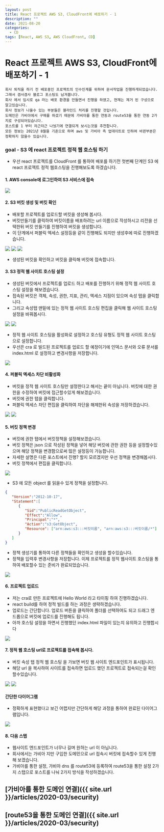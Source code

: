 ```yaml
---
layout: post
title: React 프로젝트 AWS S3, CloudFront에 배포하기 - 1
description: ""
date: 2021-08-20
categories:
  - CD
tags: [React, AWS S3, AWS CloudFront, CD]
---
```


# React 프로젝트 AWS S3, CloudFront에 배포하기 - 1

```text
회사 퇴직을 하기 전 배포중인 프로젝트의 인수인계를 위하여 문서작업을 진행하게되었습니다.
그래서 겸사겸사 블로그 포스팅도 남겨봅니다.
회사 에서 임시로 qa 라는 배포 환경을 만들면서 진행을 하였고, 현재는 제거 된 구성으로 알고있습니다.
회사 정보가 나올수 있는 부분들은 블라인드 처리를 진행할 것입니다.
도메인은 가비아에서 구매를 하셨기 때문에 가비아를 통한 연동과 route53을 통한 연동 2가지로 구성되어있습니다.
포스트를 1 부터 차근차근 나눴기에 연결되게 보시는것을 추천합니다.
모든 정보는 2021년 8월을 기준으로 하며 aws 및 가비아 측 업데이트로 인하여 바뀐부분은 정확하지 않을수 있습니다.
```


### goal - S3 에 react 프로젝트 정적 웹 호스팅 하기

- 우선 react 프로젝트를 CloudFront 를 통하여 배포를 하기전 첫번째 단계인 S3 에 react 프로젝트 정적 웹호스팅을 진행해보도록 하겠습니다.


#### 1. AWS console에 로그인하여 S3 서비스에 접속

<img src="{{ site.url }}/assets/image/2021-08-20-react-s3-cloudfront-deploy-1/image0.png" class="col-12">


#### 2. S3 버킷 생성 및 버킷 확인

- 배포할 프로젝트를 업로드할 버킷을 생성해 봅시다.
- 버킷만들기를 클릭하여 버킷이름을 배포하려는 url 이름으로 작성하시고 리전을 선택한뒤 버킷 만들기를 진행하여 버킷을 생성합니다.
- 이 단계에서 퍼블릭 엑세스 설정등을 같이 진행해도 되지만 생성후에 따로 진행하겠습니다.

<img src="{{ site.url }}/assets/image/2021-08-20-react-s3-cloudfront-deploy-1/image1.png" class="col-12">
<img src="{{ site.url }}/assets/image/2021-08-20-react-s3-cloudfront-deploy-1/image2.png" class="col-12">
<img src="{{ site.url }}/assets/image/2021-08-20-react-s3-cloudfront-deploy-1/image3.png" class="col-12">

- 생성된 버킷을 확인하고 버킷을 클릭해 버킷에 접속합니다.


#### 3. S3 정적 웹 사이트 호스팅 설정

- 생성된 버킷에서 프로젝트를 업로드 하고 배포를 진행하기 위해 정적 웹 사이트 호스팅 설정을 해보겠습니다.
- 접속된 버킷은 객체, 속성, 권한, 지표, 관리, 엑세스 지점이 있으며 속성 탭을 클릭합니다.
- 그리고 속성탭 맨밑에 있는 정적 웹 사이트 호스팅 편집을 클릭해 웹 사이트 호스팅 설정을 바꿔봅시다.

<img src="{{ site.url }}/assets/image/2021-08-20-react-s3-cloudfront-deploy-1/image4.png" class="col-12">
<img src="{{ site.url }}/assets/image/2021-08-20-react-s3-cloudfront-deploy-1/image5.png" class="col-12">


- 정적 웹 사이트 호스팅을 활성화로 설정하고 호스팅 유형도 정적 웹 사이트 호스팅으로 설정합니다.
- 우선은 cra 로 빌드된 프로젝트를 업로드 할 예정이기에 인덱스 문서와 오류 문서를 index.html 로 설정하고 변경사항을 저장합니다.

<img src="{{ site.url }}/assets/image/2021-08-20-react-s3-cloudfront-deploy-1/image6.png" class="col-12">


#### 4. 퍼블릭 엑세스 차단 비활성화

- 버킷을 정적 웹 사이트 호스팅만 설정한다고 해서는 끝이 아닙니다. 버킷에 대한 권한을 수정하여 버킷에 접근할수있게 해보겠습니다.
- 버킷에 권한 탭을 클릭합니다.
- 퍼블릭 엑세스 차단 편집을 클릭하여 차단을 해제한뒤 속성을 저장하겠습니다.

<img src="{{ site.url }}/assets/image/2021-08-20-react-s3-cloudfront-deploy-1/image7.png" class="col-12">
<img src="{{ site.url }}/assets/image/2021-08-20-react-s3-cloudfront-deploy-1/image8.png" class="col-12">


#### 5. 버킷 정책 변경

- 버킷에 권한 탭에서 버킷정책을 설정해보겠습니다.
- 버킷 정책은 json 으로 작성된 정책을 넣어 해당 버킷에 관한 권한 등을 설정할수있으며 해당 정책을 변경함으로써 많은 설정등이 가능합니다.
- 자세한 설명은 다른 포스트에서 진행? 할지 모르겠지만 우선 정책을 변경해봅시다.
- 버킷 정책에서 편집을 클릭합니다.


<img src="{{ site.url }}/assets/image/2021-08-20-react-s3-cloudfront-deploy-1/image9.png" class="col-12">


- S3 에 모든 object 를 읽을수 있게 정책을 설정합니다.
```json
{
   "Version":"2012-10-17",
   "Statement":[
      {
         "Sid":"PublicReadGetObject",
         "Effect":"Allow",
         "Principal":"*",
         "Action":"s3:GetObject",
         "Resource": ["arn:aws:s3:::버킷이름", "arn:aws:s3:::버킷이름/*"]
      }
   ]
}
```
- 정책 생성기를 통하여 다른 정책들을 확인하고 생성을 할수있습니다.
- 정책을 입력후 변경사항을 저장합니다. 이제 프로젝트를 정적 웹사이트 호스팅을 통하여 배포할수 있는 준비가 완료되었습니다.

<img src="{{ site.url }}/assets/image/2021-08-20-react-s3-cloudfront-deploy-1/image10.png" class="col-12">


#### 6. 프로젝트 업로드

- 저는 cra로 만든 프로젝트에 Hello World 라고 타이핑 하여 진행하겠습니다.
- react build를 하여 정적 빌드를 하는 과정은 생략하겠습니다.
- 업로드는 간단합니다. 업로드 버튼을 클릭하여 폴더를 선택하여도 되고 드래그 엔 드롭으로 버킷에 업로드를 진행해도 됩니다.
- 아까 호스팅 설정을 하면서 진행했던 index.html 파일이 있는지 유의하고 진행합시다


<img src="{{ site.url }}/assets/image/2021-08-20-react-s3-cloudfront-deploy-1/image11.png" class="col-12">


#### 7. 정적 웹 호스팅 url로 프로젝트를 접속해 봅시다.

- 버킷 속성 탭 정적 웹 호스팅 을 가보면 버킷 웹 사이트 엔드포인트가 표시됩니다.
- 해당 url 을 복사하여 사이트를 접속하면 업로드 했던 프로젝트로 접속되는걸 확인할수있습니다.

<img src="{{ site.url }}/assets/image/2021-08-20-react-s3-cloudfront-deploy-1/image12.png" class="col-12">
<img src="{{ site.url }}/assets/image/2021-08-20-react-s3-cloudfront-deploy-1/image13.png" class="col-12">


#### 간단한 다이어그램

- 정확하게 표현했다고 보긴 어렵지만 간단하게 해당 과정을 통하여 완료된 다이어그램입니다.


<img src="{{ site.url }}/assets/image/2021-08-20-react-s3-cloudfront-deploy-1/image14.png" class="col-12">


#### 8. 다음 스탭

- 웹사이트 엔드포인트가 너무나 길며 원하는 url 이 아닙니다.
- 회사에서는 가비아 지만 구입한 도메민으로 url 접속시 버킷에 접속할수 있게 진행해 보겠습니다.
- 가비아를 통한 설정, 가비아 dns 를 route53에 등록하여 route53을 통한 설정 2가지 스탭으로 포스트를 나눠 2가지 방식을 작성하겠습니다.


## [가비아를 통한 도메인 연결]({{ site.url }}/articles/2020-03/security)
## [route53을 통한 도메인 연결]({{ site.url }}/articles/2020-03/security)